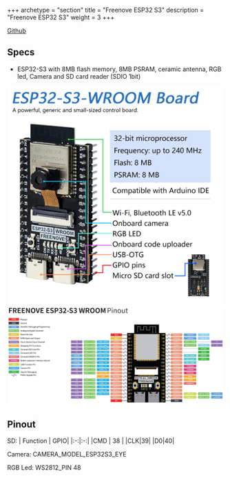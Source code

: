 +++
archetype = "section"
title = "Freenove ESP32 S3"
description =  "Freenove ESP32 S3"
weight = 3
+++

[Github](https://github.com/Freenove/Freenove_ESP32_S3_WROOM_Board)

## Specs
* ESP32-S3 with 8MB flash memory, 8MB PSRAM, ceramic antenna, RGB led, Camera and SD card reader (SDIO 1bit)


![image](front.jpg?width=400px)
![image](pinout.png?width=400px)

## Pinout

SD:
| Function | GPIO|
|:-:|:-:|
|CMD | 38 |
|CLK|39| 
|D0|40|

Camera: CAMERA_MODEL_ESP32S3_EYE

RGB Led:  WS2812_PIN  48
 


